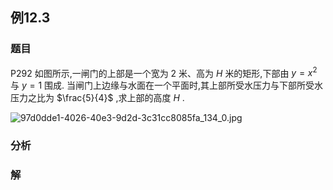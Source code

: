 ## 例12.3
### 题目
P292 如图所示,一闸门的上部是一个宽为 2 米、高为 $H$ 米的矩形,下部由 $y = {x}^{2}$ 与 $y = 1$ 围成. 当闸门上边缘与水面在一个平面时,其上部所受水压力与下部所受水压力之比为 $\frac{5}{4}$ ,求上部的高度 $H$ .

![97d0dde1-4026-40e3-9d2d-3c31cc8085fa_134_0.jpg](https://img.hwenyi.tech/202407011236677.webp)
### 分析

### 解